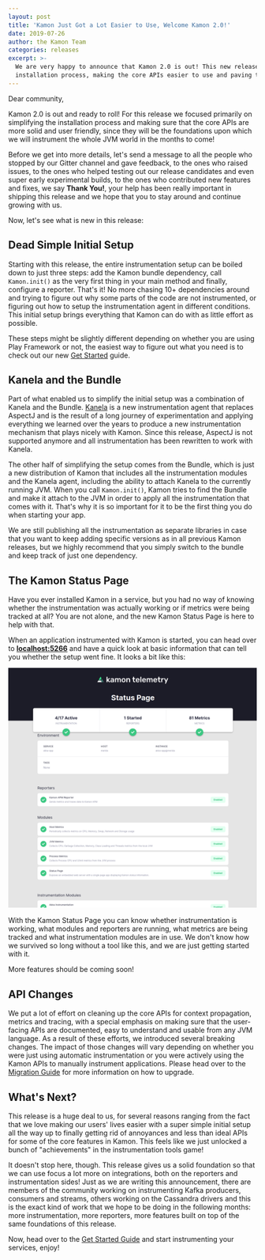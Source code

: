 ```yaml
---
layout: post
title: 'Kamon Just Got a Lot Easier to Use, Welcome Kamon 2.0!'
date: 2019-07-26
author: the Kamon Team
categories: releases
excerpt: >-
  We are very happy to announce that Kamon 2.0 is out! This new release focuses primarily on simplifying the
  installation process, making the core APIs easier to use and paving the road for more integrations to come.
---
```


Dear community,

Kamon 2.0 is out and ready to roll! For this release we focused primarily on simplifying the installation process and
making sure that the core APIs are more solid and user friendly, since they will be the foundations upon which we will
instrument the whole JVM world in the months to come!

Before we get into more details, let's send a message to all the people who stopped by our Gitter channel and gave
feedback, to the ones who raised issues, to the ones who helped testing out our release candidates and even super early
experimental builds, to the ones who contributed new features and fixes, we say **Thank You!**, your help has been
really important in shipping this release and we hope that you to stay around and continue growing with us.

Now, let's see what is new in this release:


Dead Simple Initial Setup
-------------------------

Starting with this release, the entire instrumentation setup can be boiled down to just three steps: add the Kamon bundle
dependency, call `Kamon.init()` as the very first thing in your main method and finally, configure a reporter. That's
it! No more chasing 10+ dependencies around and trying to figure out why some parts of the code are not instrumented, or
figuring out how to setup the instrumentation agent in different conditions. This initial setup brings everything that
Kamon can do with as little effort as possible.

These steps might be slightly different depending on whether you are using Play Framework or not, the easiest way to
figure out what you need is to check out our new [Get Started][get-started] guide.


Kanela and the Bundle
---------------------

Part of what enabled us to simplify the initial setup was a combination of Kanela and the Bundle. [Kanela][kanela] is a
new instrumentation agent that replaces AspectJ and is the result of a long journey of experimentation and applying
everything we learned over the years to produce a new instrumentation mechanism that plays nicely with Kamon. Since this
release, AspectJ is not supported anymore and all instrumentation has been rewritten to work with Kanela.

The other half of simplifying the setup comes from the Bundle, which is just a new distribution of Kamon that includes
all the instrumentation modules and the Kanela agent, including the ability to attach Kanela to the currently running
JVM. When you call `Kamon.init()`, Kamon tries to find the Bundle and make it attach to the JVM in order to apply all
the instrumentation that comes with it. That's why it is so important for it to be the first thing you do when starting
your app.

We are still publishing all the instrumentation as separate libraries in case that you want to keep adding specific
versions as in all previous Kamon releases, but we highly recommend that you simply switch to the bundle and keep track
of just one dependency.


The Kamon Status Page
---------------------

Have you ever installed Kamon in a service, but you had no way of knowing whether the instrumentation was actually
working or if metrics were being tracked at all? You are not alone, and the new Kamon Status Page is here to help with
that.

When an application instrumented with Kamon is started, you can head over to <strong><a href="http://localhost:5266/" target="_blank">localhost:5266</a></strong>
and have a quick look at basic information that can tell you whether the setup went fine. It looks a bit like this:

<div class="col-12 col-lg-10 text-center">
  <img class="img-fluid" src="/assets/img/kamon-status-page.png" alt="Kamon Status Page">
</div>

With the Kamon Status Page you can know whether instrumentation is working, what modules and reporters are running, what
metrics are being tracked and what instrumentation modules are in use. We don't know how we survived so long without a
tool like this, and we are just getting started with it.

More features should be coming soon!


API Changes
-----------

We put a lot of effort on cleaning up the core APIs for context propagation, metrics and tracing, with a special
emphasis on making sure that the user-facing APIs are documented, easy to understand and usable from any JVM language.
As a result of these efforts, we introduced several breaking changes. The impact of those changes will vary depending on
whether you were just using automatic instrumentation or you were actively using the Kamon APIs to manually instrument
applications. Please head over to the [Migration Guide][migration-guide] for more information on how to upgrade.


What's Next?
------------

This release is a huge deal to us, for several reasons ranging from the fact that we love making our users' lives easier
with a super simple initial setup all the way up to finally getting rid of annoyances and less than ideal APIs for some
of the core features in Kamon. This feels like we just unlocked a bunch of "achievements" in the instrumentation tools
game!

It doesn't stop here, though. This release gives us a solid foundation so that we can use focus a lot more on
integrations, both on the reporters and instrumentation sides! Just as we are writing this announcement, there are
members of the community working on instrumenting Kafka producers, consumers and streams, others working on the
Cassandra drivers and this is the exact kind of work that we hope to be doing in the following months: more
instrumentation, more reporters, more features built on top of the same foundations of this release.

Now, head over to the [Get Started Guide][get-started] and start instrumenting your services, enjoy!



[get-started]: /get-started/
[kanela]: https://github.com/kamon-io/kanela
[migration-guide]: /docs/latest/guides/migration/from-1.x-to-2.0/
